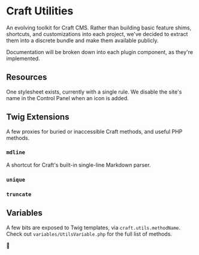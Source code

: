 # Craft Utilities

An evolving toolkit for Craft CMS. Rather than building basic feature shims, shortcuts, and customizations into each project, we've decided to extract them into a discrete bundle and make them available publicly.

Documentation will be broken down into each plugin component, as they're implemented.

## Resources

One stylesheet exists, currently with a single rule. We disable the site's name in the Control Panel when an icon is added.

## Twig Extensions

A few proxies for buried or inaccessible Craft methods, and useful PHP methods.

### `mdline`
A shortcut for Craft's built-in single-line Markdown parser.

### `unique`

### `truncate`

## Variables

A few bits are exposed to Twig templates, via `craft.utils.methodName`. Check out `variables/UtilsVariable.php` for the full list of methods.

:deciduous_tree:
